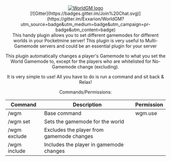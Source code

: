 <center><a href="http://s1279.photobucket.com/albums/y523/textcraft/Mar%202015%20-%201/?action=view&current=db3512f64aadd5bf2a5ff189ed6dbea3a8e50bf117000be50c51eeab785ea68c5568b351287813f380008ed3f48617b6b32320f7c2983f813887e35d312ca17c4fbd7d4ab594_zps198b2c53.png"><img src="http://i1279.photobucket.com/albums/y523/textcraft/Mar%202015%20-%201/db3512f64aadd5bf2a5ff189ed6dbea3a8e50bf117000be50c51eeab785ea68c5568b351287813f380008ed3f48617b6b32320f7c2983f813887e35d312ca17c4fbd7d4ab594_zps198b2c53.png" border="0" alt="WorldGM logo" title="WorldGM logo"></a>



</br>
<center>[![Gitter](https://badges.gitter.im/Join%20Chat.svg)](https://gitter.im/Exxarion/WorldGM?utm_source=badge&utm_medium=badge&utm_campaign=pr-badge&utm_content=badge)
</br>


<center>This handy plugin allows you to set different gamemodes for different worlds in your Pocketmine server! This plugin is very useful to Multi-Gamemode servers and could be an essential plugin for your server

This plugin automatically changes a player's Gamemode to what you set the World Gamemode to, except for the players who are whitelisted for No-Gamemode change (excluding).

It is very simple to use! All you have to do is run a command and sit back & Relax!

Commands/Permissions:

Command  | Description | Permission
------------- | ------------- | -------------
/wgm  | Base command | wgm.use
/wgm set <gamemode>  | Sets the gamemode for the world
/wgm exclude <player> | Excludes the player from gamemode changes
/wgm include <player> | Includes the player in gamemode changes

